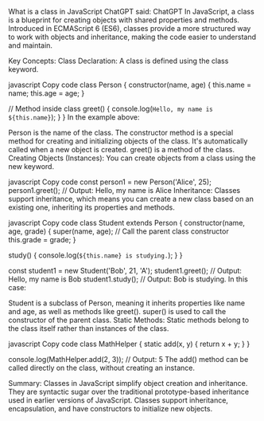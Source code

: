 What is a class in JavaScript
ChatGPT said:
ChatGPT
In JavaScript, a class is a blueprint for creating objects with shared properties and methods. Introduced in ECMAScript 6 (ES6), classes provide a more structured way to work with objects and inheritance, making the code easier to understand and maintain.

Key Concepts:
Class Declaration: A class is defined using the class keyword.

javascript
Copy code
class Person {
  constructor(name, age) {
    this.name = name;
    this.age = age;
  }
  
  // Method inside class
  greet() {
    console.log(`Hello, my name is ${this.name}`);
  }
}
In the example above:

Person is the name of the class.
The constructor method is a special method for creating and initializing objects of the class. It's automatically called when a new object is created.
greet() is a method of the class.
Creating Objects (Instances): You can create objects from a class using the new keyword.

javascript
Copy code
const person1 = new Person('Alice', 25);
person1.greet(); // Output: Hello, my name is Alice
Inheritance: Classes support inheritance, which means you can create a new class based on an existing one, inheriting its properties and methods.

javascript
Copy code
class Student extends Person {
  constructor(name, age, grade) {
    super(name, age); // Call the parent class constructor
    this.grade = grade;
  }

  study() {
    console.log(`${this.name} is studying.`);
  }
}

const student1 = new Student('Bob', 21, 'A');
student1.greet();  // Output: Hello, my name is Bob
student1.study();  // Output: Bob is studying.
In this case:

Student is a subclass of Person, meaning it inherits properties like name and age, as well as methods like greet().
super() is used to call the constructor of the parent class.
Static Methods: Static methods belong to the class itself rather than instances of the class.

javascript
Copy code
class MathHelper {
  static add(x, y) {
    return x + y;
  }
}

console.log(MathHelper.add(2, 3)); // Output: 5
The add() method can be called directly on the class, without creating an instance.

Summary:
Classes in JavaScript simplify object creation and inheritance.
They are syntactic sugar over the traditional prototype-based inheritance used in earlier versions of JavaScript.
Classes support inheritance, encapsulation, and have constructors to initialize new objects.